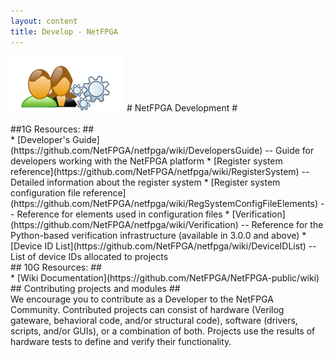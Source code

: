 ```yaml
---
layout: content
title: Develop - NetFPGA
---
```

<img alt="" src="images/index/dev_button.png" />
# NetFPGA Development #
<br />
<br />
##1G Resources: ##
<br />
* [Developer's Guide](https://github.com/NetFPGA/netfpga/wiki/DevelopersGuide) -- Guide for developers working with the NetFPGA platform
* [Register system reference](https://github.com/NetFPGA/netfpga/wiki/RegisterSystem) -- Detailed information about the register system
* [Register system configuration file reference](https://github.com/NetFPGA/netfpga/wiki/RegSystemConfigFileElements) -- Reference for elements used in configuration files
* [Verification](https://github.com/NetFPGA/netfpga/wiki/Verification) -- Reference for the Python-based verification infrastructure (available in 3.0.0 and above)
* [Device ID List](https://github.com/NetFPGA/netfpga/wiki/DeviceIDList) -- List of device IDs allocated to projects
<br />
## 10G Resources: ##
<br />
* [Wiki Documentation](https://github.com/NetFPGA/NetFPGA-public/wiki)

<br/>
## Contributing projects and modules ##
<br />
We encourage you to contribute as a Developer to the NetFPGA Community. Contributed projects can consist of hardware (Verilog gateware, behavioral code, and/or structural code), software (drivers, scripts, and/or GUIs), or a combination of both. Projects use the results of hardware tests to define and verify their functionality.
<br />
